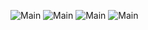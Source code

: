 ![Main](https://github.com/samebrave/ElectricAI/blob/main/1.png)
![Main](https://github.com/samebrave/ElectricAI/blob/main/2.png)
![Main](https://github.com/samebrave/ElectricAI/blob/main/3.png)
![Main](https://github.com/samebrave/ElectricAI/blob/main/4.png)
